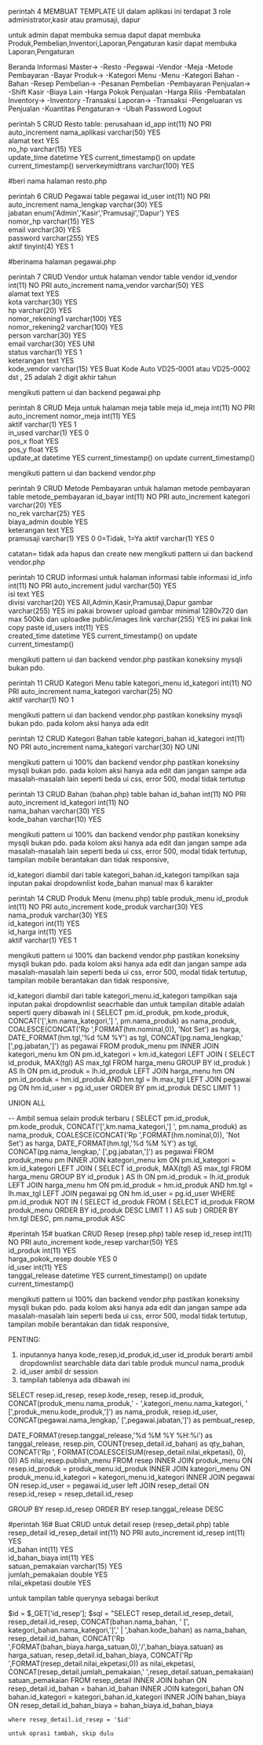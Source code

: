 perintah 4 MEMBUAT TEMPLATE UI
dalam aplikasi ini terdapat 3 role administrator,kasir atau pramusaji, dapur

untuk admin dapat membuka semua
daput dapat membuka Produk,Pembelian,Inventori,Laporan,Pengaturan
kasir dapat membuka Laporan,Pengaturan

Beranda
Informasi
Master->
-Resto 
-Pegawai
-Vendor
-Meja
-Metode Pembayaran
-Bayar
Produk->
-Kategori Menu
-Menu
-Kategori Bahan
-Bahan
-Resep
Pembelian->
-Pesanan Pembelian
-Pembayaran
Penjualan->
-Shift Kasir
-Biaya Lain
-Harga Pokok Penjualan
-Harga Rilis
-Pembatalan
Inventory->
-Inventory
-Transaksi
Laporan->
-Transaksi
-Pengeluaran vs Penjualan
-Kuantitas
Pengaturan->
-Ubah Password
Logout


perintah 5 CRUD Resto
table: perusahaan
id_app	int(11)	NO	PRI		auto_increment
nama_aplikasi	varchar(50)	YES			
alamat	text	YES			
no_hp	varchar(15)	YES			
update_time	datetime	YES		current_timestamp()	on update current_timestamp()
serverkeymidtrans	varchar(100)	YES		

#beri nama halaman resto.php

perintah 6 CRUD Pegawai
table pegawai
id_user	int(11)	NO	PRI		auto_increment
nama_lengkap	varchar(30)	YES			
jabatan	enum('Admin','Kasir','Pramusaji','Dapur')	YES			
nomor_hp	varchar(15)	YES			
email	varchar(30)	YES			
password	varchar(255)	YES			
aktif	tinyint(4)	YES		1	

#berinama halaman pegawai.php

perintah 7 CRUD Vendor untuk halaman vendor
table vendor
id_vendor	int(11)	NO	PRI		auto_increment
nama_vendor	varchar(50)	YES			
alamat	text	YES			
kota	varchar(30)	YES			
hp	varchar(20)	YES			
nomor_rekening1	varchar(100)	YES			
nomor_rekening2	varchar(100)	YES			
person	varchar(30)	YES			
email	varchar(30)	YES	UNI		
status	varchar(1)	YES		1	
keterangan	text	YES			
kode_vendor	varchar(15)	YES			Buat Kode Auto VD25-0001  atau VD25-0002 dst , 25 adalah 2 digit akhir tahun

mengikuti pattern ui dan backend pegawai.php

perintah 8 CRUD Meja untuk halaman meja
table meja
id_meja	int(11)	NO	PRI		auto_increment
nomor_meja	int(11)	YES			
aktif	varchar(1)	YES		1	
in_used	varchar(1)	YES		0	
pos_x	float	YES			
pos_y	float	YES			
update_at	datetime	YES		current_timestamp()	on update current_timestamp()

mengikuti pattern ui dan backend vendor.php


perintah 9 CRUD Metode Pembayaran untuk halaman metode pembayaran
table metode_pembayaran
id_bayar	int(11)	NO	PRI		auto_increment
kategori	varchar(20)	YES			
no_rek	varchar(25)	YES			
biaya_admin	double	YES			
keterangan	text	YES			
pramusaji	varchar(1)	YES		0	0=Tidak, 1=Ya
aktif	varchar(1)	YES		0	

catatan= tidak ada hapus dan create new
mengikuti pattern ui dan backend vendor.php

perintah 10 CRUD informasi untuk halaman informasi
table informasi
id_info	int(11)	NO	PRI		auto_increment
judul	varchar(50)	YES			
isi	text	YES			
divisi	varchar(20)	YES			    All,Admin,Kasir,Pramusaji,Dapur
gambar	varchar(255)	YES			ini pakai browser upload gambar minimal 1280x720 dan max 500kb dan uploadke public/images
link	varchar(255)	YES			ini pakai link copy paste
id_users	int(11)	YES			
created_time	datetime	YES		current_timestamp()	on update current_timestamp()

mengikuti pattern ui dan backend vendor.php pastikan koneksiny mysqli bukan pdo. 

perintah 11 CRUD Kategori Menu 
table kategori_menu
id_kategori	int(11)	NO	PRI		auto_increment
nama_kategori	varchar(25)	NO			
aktif	varchar(1)	NO		1	

mengikuti pattern ui dan backend vendor.php pastikan koneksiny mysqli bukan pdo. 
pada kolom aksi hanya ada edit

perintah 12 CRUD Kategori Bahan
table kategori_bahan
id_kategori	int(11)	NO	PRI		auto_increment
nama_kategori	varchar(30)	NO	UNI		

mengikuti pattern ui 100% dan backend vendor.php pastikan koneksiny mysqli bukan pdo. 
pada kolom aksi hanya ada edit dan jangan sampe ada masalah-masalah lain seperti beda ui css, error 500, modal tidak tertutup

perintah 13 CRUD Bahan (bahan.php)
table bahan
id_bahan	int(11)	NO	PRI		auto_increment
id_kategori	int(11)	NO			
nama_bahan	varchar(30)	YES			
kode_bahan	varchar(10)	YES					

mengikuti pattern ui 100% dan backend vendor.php pastikan koneksiny mysqli bukan pdo. 
pada kolom aksi hanya ada edit dan jangan sampe ada masalah-masalah lain seperti beda ui css, error 500, modal tidak tertutup, tampilan mobile berantakan dan tidak responsive, 

id_kategori diambil dari table kategori_bahan.id_kategori tampilkan saja inputan pakai dropdownlist
kode_bahan manual max 6 karakter

perintah 14 CRUD Produk Menu (menu.php)
table produk_menu
id_produk	int(11)	NO	PRI		auto_increment
kode_produk	varchar(30)	YES			
nama_produk	varchar(30)	YES			
id_kategori	int(11)	YES			
id_harga	int(11)	YES			
aktif	varchar(1)	YES		1	

mengikuti pattern ui 100% dan backend vendor.php pastikan koneksiny mysqli bukan pdo. 
pada kolom aksi hanya ada edit dan jangan sampe ada masalah-masalah lain seperti beda ui css, error 500, modal tidak tertutup, tampilan mobile berantakan dan tidak responsive, 

id_kategori diambil dari table kategori_menu.id_kategori tampilkan saja inputan pakai dropdownlist seacrhable
dan untuk tampilan ditable adalah seperti query dibawah ini
(
    SELECT
        pm.id_produk, 
        pm.kode_produk, 
        CONCAT('[',km.nama_kategori,'] ', pm.nama_produk) as nama_produk,
        COALESCE(CONCAT('Rp ',FORMAT(hm.nominal,0)), 'Not Set') as harga, 
        DATE_FORMAT(hm.tgl,'%d %M %Y') as tgl, 
        CONCAT(pg.nama_lengkap,' [',pg.jabatan,']') as pegawai
    FROM produk_menu pm
    INNER JOIN kategori_menu km ON pm.id_kategori = km.id_kategori
    LEFT JOIN (
        SELECT id_produk, MAX(tgl) AS max_tgl
        FROM harga_menu
        GROUP BY id_produk
    ) AS lh ON pm.id_produk = lh.id_produk
    LEFT JOIN harga_menu hm ON pm.id_produk = hm.id_produk AND hm.tgl = lh.max_tgl
    LEFT JOIN pegawai pg ON hm.id_user = pg.id_user
    ORDER BY pm.id_produk DESC
    LIMIT 1
)

UNION ALL

-- Ambil semua selain produk terbaru
(
    SELECT
        pm.id_produk, 
        pm.kode_produk, 
        CONCAT('[',km.nama_kategori,'] ', pm.nama_produk) as nama_produk,
        COALESCE(CONCAT('Rp ',FORMAT(hm.nominal,0)), 'Not Set') as harga, 
        DATE_FORMAT(hm.tgl,'%d %M %Y') as tgl, 
        CONCAT(pg.nama_lengkap,' [',pg.jabatan,']') as pegawai
    FROM produk_menu pm
    INNER JOIN kategori_menu km ON pm.id_kategori = km.id_kategori
    LEFT JOIN (
        SELECT id_produk, MAX(tgl) AS max_tgl
        FROM harga_menu
        GROUP BY id_produk
    ) AS lh ON pm.id_produk = lh.id_produk
    LEFT JOIN harga_menu hm ON pm.id_produk = hm.id_produk AND hm.tgl = lh.max_tgl
    LEFT JOIN pegawai pg ON hm.id_user = pg.id_user
    WHERE pm.id_produk NOT IN (
        SELECT id_produk FROM (
            SELECT id_produk 
            FROM produk_menu 
            ORDER BY id_produk DESC 
            LIMIT 1
        ) AS sub
    )
    ORDER BY hm.tgl DESC, pm.nama_produk ASC

#perintah 15#
buatkan CRUD Resep (resep.php)
table resep
id_resep	int(11)	NO	PRI		auto_increment
kode_resep	varchar(50)	YES			
id_produk	int(11)	YES			
harga_pokok_resep	double	YES		0	
id_user	int(11)	YES			
tanggal_release	datetime	YES		current_timestamp()	on update current_timestamp()

mengikuti pattern ui 100% dan backend vendor.php pastikan koneksiny mysqli bukan pdo. 
pada kolom aksi hanya ada edit dan jangan sampe ada masalah-masalah lain seperti beda ui css, error 500, modal tidak tertutup, tampilan mobile berantakan dan tidak responsive, 

PENTING:
1. inputannya hanya kode_resep,id_produk,id_user
   id_produk berarti ambil dropdownlist searchable data dari table produk muncul nama_produk
2. id_user ambil dr session
3. tampilah tablenya ada dibawah ini

SELECT
	resep.id_resep, 
	resep.kode_resep, 
	resep.id_produk, 
  CONCAT(produk_menu.nama_produk,' - ',kategori_menu.nama_kategori, ' [',produk_menu.kode_produk,']') as nama_produk,
	resep.id_user, 
  CONCAT(pegawai.nama_lengkap,' [',pegawai.jabatan,']') as pembuat_resep,

  DATE_FORMAT(resep.tanggal_release,'%d %M %Y %H:%i') as tanggal_release,
	resep.pin,
  COUNT(resep_detail.id_bahan) as qty_bahan,
 CONCAT('Rp ', FORMAT(COALESCE(SUM(resep_detail.nilai_ekpetasi), 0), 0)) AS nilai,resep.publish_menu
FROM
	resep
	INNER JOIN
	produk_menu
	ON 
		resep.id_produk = produk_menu.id_produk
	INNER JOIN
	kategori_menu
	ON 
		produk_menu.id_kategori = kategori_menu.id_kategori
	INNER JOIN
	pegawai
	ON 
		resep.id_user = pegawai.id_user
	left JOIN
	resep_detail
	ON 
		resep.id_resep = resep_detail.id_resep
    
   GROUP BY resep.id_resep
   ORDER BY resep.tanggal_release DESC


#perintah 16#
Buat CRUD untuk detail resep (resep_detail.php)
table resep_detail
id_resep_detail	int(11)	NO	PRI		auto_increment
id_resep	int(11)	YES			
id_bahan	int(11)	YES			
id_bahan_biaya	int(11)	YES			
satuan_pemakaian	varchar(15)	YES			
jumlah_pemakaian	double	YES			
nilai_ekpetasi	double	YES		

untuk tampilan table querynya sebagai berikut

$id = $_GET['id_resep'];
$sql = "SELECT
	resep_detail.id_resep_detail, 
	resep_detail.id_resep, 
  CONCAT(bahan.nama_bahan, ' [', kategori_bahan.nama_kategori,']',' | ',bahan.kode_bahan) as nama_bahan,
	resep_detail.id_bahan, 
  CONCAT('Rp ',FORMAT(bahan_biaya.harga_satuan,0),'/',bahan_biaya.satuan) as harga_satuan,
	resep_detail.id_bahan_biaya, 
  CONCAT('Rp ',FORMAT(resep_detail.nilai_ekpetasi,0)) as nilai_ekpetasi,
  CONCAT(resep_detail.jumlah_pemakaian,' ',resep_detail.satuan_pemakaian) satuan_pemakaian
FROM
	resep_detail
	INNER JOIN
	bahan
	ON 
		resep_detail.id_bahan = bahan.id_bahan
	INNER JOIN
	kategori_bahan
	ON 
		bahan.id_kategori = kategori_bahan.id_kategori
	INNER JOIN
	bahan_biaya
	ON 
		resep_detail.id_bahan_biaya = bahan_biaya.id_bahan_biaya
    
    where resep_detail.id_resep = '$id'

    untuk oprasi tambah, skip dulu 

